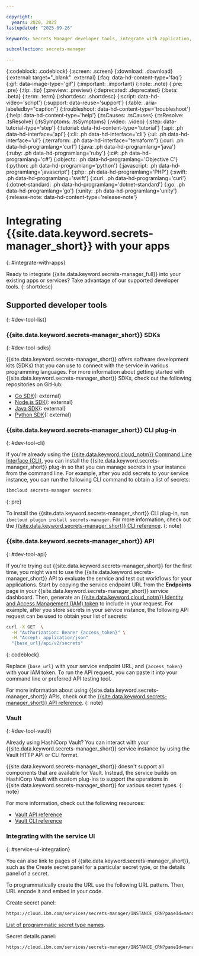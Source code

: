 ```yaml
---

copyright:
  years: 2020, 2025
lastupdated: "2025-09-26"

keywords: Secrets Manager developer tools, integrate with application, API, SDK, CLI

subcollection: secrets-manager

---
```


{:codeblock: .codeblock}
{:screen: .screen}
{:download: .download}
{:external: target="_blank" .external}
{:faq: data-hd-content-type='faq'}
{:gif: data-image-type='gif'}
{:important: .important}
{:note: .note}
{:pre: .pre}
{:tip: .tip}
{:preview: .preview}
{:deprecated: .deprecated}
{:beta: .beta}
{:term: .term}
{:shortdesc: .shortdesc}
{:script: data-hd-video='script'}
{:support: data-reuse='support'}
{:table: .aria-labeledby="caption"}
{:troubleshoot: data-hd-content-type='troubleshoot'}
{:help: data-hd-content-type='help'}
{:tsCauses: .tsCauses}
{:tsResolve: .tsResolve}
{:tsSymptoms: .tsSymptoms}
{:video: .video}
{:step: data-tutorial-type='step'}
{:tutorial: data-hd-content-type='tutorial'}
{:api: .ph data-hd-interface='api'}
{:cli: .ph data-hd-interface='cli'}
{:ui: .ph data-hd-interface='ui'}
{:terraform: .ph data-hd-interface="terraform"}
{:curl: .ph data-hd-programlang='curl'}
{:java: .ph data-hd-programlang='java'}
{:ruby: .ph data-hd-programlang='ruby'}
{:c#: .ph data-hd-programlang='c#'}
{:objectc: .ph data-hd-programlang='Objective C'}
{:python: .ph data-hd-programlang='python'}
{:javascript: .ph data-hd-programlang='javascript'}
{:php: .ph data-hd-programlang='PHP'}
{:swift: .ph data-hd-programlang='swift'}
{:curl: .ph data-hd-programlang='curl'}
{:dotnet-standard: .ph data-hd-programlang='dotnet-standard'}
{:go: .ph data-hd-programlang='go'}
{:unity: .ph data-hd-programlang='unity'}
{:release-note: data-hd-content-type='release-note'}

# Integrating {{site.data.keyword.secrets-manager_short}} with your apps
{: #integrate-with-apps}

Ready to integrate {{site.data.keyword.secrets-manager_full}} into your existing apps or services? Take advantage of our supported developer tools.
{: shortdesc}

## Supported developer tools
{: #dev-tool-list}

### {{site.data.keyword.secrets-manager_short}} SDKs
{: #dev-tool-sdks}

{{site.data.keyword.secrets-manager_short}} offers software development kits (SDKs) that you can use to connect with the service in various programming languages. For more information about getting started with {{site.data.keyword.secrets-manager_short}} SDKs, check out the following repositories on GitHub:

- [Go SDK](https://github.com/IBM/secrets-manager-go-sdk){: external}
- [Node.js SDK](https://github.com/IBM/secrets-manager-node-sdk){: external}
- [Java SDK](https://github.com/IBM/secrets-manager-java-sdk){: external}
- [Python SDK](https://github.com/IBM/secrets-manager-python-sdk){: external}

### {{site.data.keyword.secrets-manager_short}} CLI plug-in
{: #dev-tool-cli}

If you're already using the [{{site.data.keyword.cloud_notm}} Command Line Interface (CLI)](/docs/cli?topic=cli-getting-started), you can install the {{site.data.keyword.secrets-manager_short}} plug-in so that you can manage secrets in your instance from the command line. For example, after you add secrets to your service instance, you can run the following CLI command to obtain a list of secrets:

```sh
ibmcloud secrets-manager secrets
```
{: pre}

To install the {{site.data.keyword.secrets-manager_short}} CLI plug-in, run `ibmcloud plugin install secrets-manager`. For more information, check out the [{{site.data.keyword.secrets-manager_short}} CLI reference](/docs/secrets-manager?topic=secrets-manager-secrets-manager-cli).
{: note}

### {{site.data.keyword.secrets-manager_short}} API
{: #dev-tool-api}

If you're trying out {{site.data.keyword.secrets-manager_short}} for the first time, you might want to use the {{site.data.keyword.secrets-manager_short}} API to evaluate the service and test out workflows for your applications. Start by copying the service endpoint URL from the **Endpoints** page in your {{site.data.keyword.secrets-manager_short}} service dashboard. Then, generate an [{{site.data.keyword.cloud_notm}} Identity and Access Management (IAM) token](/docs/account?topic=account-iamtoken_from_apikey) to include in your request. For example, after you store secrets in your service instance, the following API request can be used to obtain your list of secrets:


```sh
curl -X GET  \
  -H "Authorization: Bearer {access_token}" \
  -H "Accept: application/json" 
  "{base_url}/api/v2/secrets"
```
{: codeblock}


Replace `{base_url}` with your service endpoint URL, and `{access_token}` with your IAM token. To run the API request, you can paste it into your command line or preferred API testing tool. 

For more information about using {{site.data.keyword.secrets-manager_short}} APIs, check out the [{{site.data.keyword.secrets-manager_short}} API reference](/apidocs/secrets-manager/secrets-manager-v2).
{: note}

### Vault
{: #dev-tool-vault}

Already using HashiCorp Vault? You can interact with your {{site.data.keyword.secrets-manager_short}} service instance by using the Vault HTTP API or CLI format.

{{site.data.keyword.secrets-manager_short}} doesn't support all components that are available for Vault. Instead, the service builds on HashiCorp Vault with custom plug-ins to support the operations in {{site.data.keyword.secrets-manager_short}} for various secret types.
{: note}

For more information, check out the following resources:

- [Vault API reference](/docs/secrets-manager?topic=secrets-manager-vault-api)
- [Vault CLI reference](/docs/secrets-manager?topic=secrets-manager-vault-cli)

### Integrating with the service UI
{: #service-ui-integration}

You can also link to pages of {{site.data.keyword.secrets-manager_short}}, such as the Create secret panel for a particular secret type, or the details panel of a secret.

To programmatically create the URL use the following URL pattern. Then, URL encode it and embed in your code.

Create secret panel:
```sh
https://cloud.ibm.com/services/secrets-manager/INSTANCE_CRN?paneId=manageSecrets#/manageSecrets/addSecret/SECRET_TYPE
```

[List of programmatic secret type names](/docs/secrets-manager?topic=secrets-manager-what-is-secret#secret-types).

Secret details panel:
```sh
https://cloud.ibm.com/services/secrets-manager/INSTANCE_CRN?paneId=manageSecrets#/manageSecrets/editSecret/SECRET_ID
```

